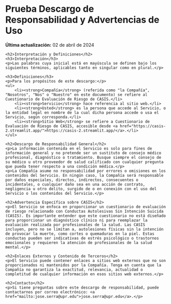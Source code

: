<!DOCTYPE html>
<html lang="es">
<head>
    <meta charset="UTF-8">
    <meta name="viewport" content="width=device-width, initial-scale=1.0">
    <title>Descargo de Responsabilidad y Advertencias de Uso</title>
</head>
<body>
    <h1>Prueba Descargo de Responsabilidad y Advertencias de Uso</h1>
    <p><strong>Última actualización:</strong> 02 de abril de 2024</p>
    
    <h2>Interpretación y Definiciones</h2>
    <h3>Interpretación</h3>
    <p>Las palabras cuya inicial está en mayúscula se definen bajo los siguientes términos, aplicables tanto en singular como en plural.</p>
    
    <h3>Definiciones</h3>
    <p>Para los propósitos de este descargo:</p>
    <ul>
        <li><strong>Compañía</strong> (referida como "la Compañía", "Nosotros", "Nos" o "Nuestro" en este documento) se refiere al Cuestionario de Evaluación de Riesgo de CASIS.</li>
        <li><strong>Servicio</strong> hace referencia al sitio web.</li>
        <li><strong>Usted</strong> es la persona que accede al Servicio, o la entidad legal en nombre de la cual dicha persona accede o usa el Servicio, según corresponda.</li>
        <li><strong>Sitio Web</strong> se refiere a Cuestionario de Evaluación de Riesgo de CASIS, accesible desde <a href="https://casis-2.streamlit.app/">https://casis-2.streamlit.app/</a>.</li>
    </ul>

    <h2>Descargo de Responsabilidad General</h2>
    <p>La información contenida en el Servicio es solo para fines de información general y no pretende ser un sustituto de consejo médico profesional, diagnóstico o tratamiento. Busque siempre el consejo de su médico u otro proveedor de salud calificado con cualquier pregunta que pueda tener respecto a una condición médica.</p>
    <p>La Compañía asume no responsabilidad por errores o omisiones en los contenidos del Servicio. En ningún caso, la Compañía será responsable por daños especiales, directos, indirectos, consecuentes o incidentales, o cualquier daño sea en una acción de contrato, negligencia u otro delito, surgido de o en conexión con el uso del Servicio o los contenidos del Servicio.</p>

    <h2>Advertencia Específica sobre CASIS</h2>
    <p>El Servicio se enfoca en proporcionar un cuestionario de evaluación de riesgo relacionado con Conductas Autolesivas Sin Intención Suicida (CASIS). Es importante entender que este cuestionario no está diseñado para proporcionar un diagnóstico clínico ni para reemplazar la evaluación realizada por profesionales de la salud. Las CASIS incluyen, pero no se limitan a, autolesiones físicas sin la intención de provocar la muerte, como cortes o quemaduras en la piel. Estas conductas pueden ser indicativas de estrés psicológico o trastornos emocionales y requieren la atención de profesionales de la salud mental.</p>

    <h2>Enlaces Externos y Contenido de Terceros</h2>
    <p>El Servicio puede contener enlaces a sitios web externos que no son proporcionados ni mantenidos por la Compañía. Tenga en cuenta que la Compañía no garantiza la exactitud, relevancia, actualidad o completitud de cualquier información en esos sitios web externos.</p>

    <h2>Contacto</h2>
    <p>Si tiene preguntas sobre este descargo de responsabilidad, puede contactarnos por correo electrónico: <a href="mailto:jose.serra@upr.edu">jose.serra@upr.edu</a>.</p>
</body>
</html>
